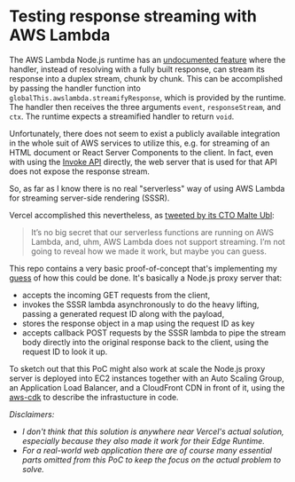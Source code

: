 # Testing response streaming with AWS Lambda

The AWS Lambda Node.js runtime has an
[undocumented feature](https://gist.github.com/magJ/63bac8198469b6a25d5697ad490d31e6)
where the handler, instead of resolving with a fully built response, can stream
its response into a duplex stream, chunk by chunk. This can be accomplished by
passing the handler function into `globalThis.awslambda.streamifyResponse`,
which is provided by the runtime. The handler then receives the three arguments
`event`, `responseStream`, and `ctx`. The runtime expects a streamified handler
to return `void`.

Unfortunately, there does not seem to exist a publicly available integration in
the whole suit of AWS services to utilize this, e.g. for streaming of an HTML
document or React Server Components to the client. In fact, even with using the
[Invoke API](https://docs.aws.amazon.com/lambda/latest/dg/API_Invoke.html)
directly, the web server that is used for that API does not expose the response
stream.

So, as far as I know there is no real "serverless" way of using AWS Lambda for
streaming server-side rendering (SSSR).

Vercel accomplished this nevertheless, as
[tweeted by its CTO Malte Ubl](https://twitter.com/cramforce/status/1584966279030792192):

> It’s no big secret that our serverless functions are running on AWS Lambda,
> and, uhm, AWS Lambda does not support streaming. I’m not going to reveal how
> we made it work, but maybe you can guess.

This repo contains a very basic proof-of-concept that's implementing my
[guess](https://twitter.com/unstubbable/status/1620771363580694534) of how this
could be done. It's basically a Node.js proxy server that:

- accepts the incoming GET requests from the client,
- invokes the SSSR lambda asynchronously to do the heavy lifting, passing a
  generated request ID along with the payload,
- stores the response object in a map using the request ID as key
- accepts callback POST requests by the SSSR lambda to pipe the stream body
  directly into the original response back to the client, using the request ID
  to look it up.

To sketch out that this PoC might also work at scale the Node.js proxy server is
deployed into EC2 instances together with an Auto Scaling Group, an Application
Load Balancer, and a CloudFront CDN in front of it, using the
[aws-cdk](https://aws.amazon.com/cdk/) to describe the infrastucture in code.

_Disclaimers:_

- _I don't think that this solution is anywhere near Vercel's actual solution,
  especially because they also made it work for their Edge Runtime._
- _For a real-world web application there are of course many essential parts
  omitted from this PoC to keep the focus on the actual problem to solve._
